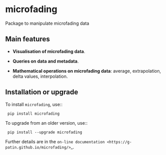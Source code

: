# microfading
Package to manipulate microfading data


Main features
-------------

- **Visualisation of microfading data**.

- **Queries on data and metadata**.

- **Mathematical operations on microfading data**: average, extrapolation, delta values, interpolation.


Installation or upgrade
-----------------------

To install `microfading`, use::

     pip install microfading

To upgrade from an older version, use::

     pip install --upgrade microfading

Further details are in the `on-line documentation
<https://g-patin.github.io/microfading/>`_.
